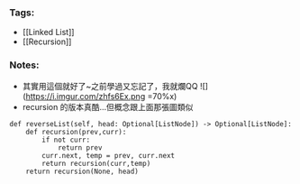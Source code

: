### Tags:
- [[Linked List]]
- [[Recursion]]
### Notes:
 - 其實用這個就好了~之前學過又忘記了，我就爛QQ
    ![](https://i.imgur.com/zhfs6Ex.png =70%x)
 - recursion 的版本真酷...但概念跟上面那張圖類似
```python=
def reverseList(self, head: Optional[ListNode]) -> Optional[ListNode]:
    def recursion(prev,curr):
        if not curr:
            return prev
        curr.next, temp = prev, curr.next
        return recursion(curr,temp)
    return recursion(None, head)
```


